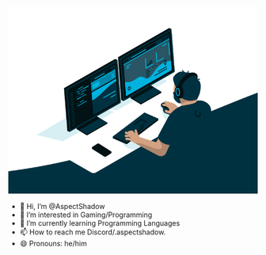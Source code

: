 <html><img width="700px" src="images/coder.gif"></html>



- 👋 Hi, I’m @AspectShadow
- 👀 I’m interested in Gaming/Programming
- 🌱 I’m currently learning Programming Languages
- 📫 How to reach me Discord/.aspectshadow.
- 😄 Pronouns: he/him


<!---
AspectShadow/AspectShadow is a ✨ special ✨ repository because its `README.md` (this file) appears on your GitHub profile.
You can click the Preview link to take a look at your changes.
--->
